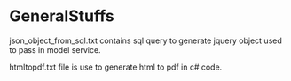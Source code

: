 # GeneralStuffs
json_object_from_sql.txt contains sql query to generate jquery object used to pass in model service.


htmltopdf.txt file is use to generate html to pdf in c# code.
